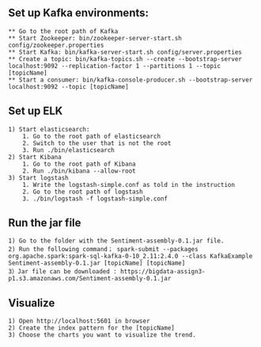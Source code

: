 
## Set up Kafka environments:
	** Go to the root path of Kafka
	** Start Zookeeper: bin/zookeeper-server-start.sh config/zookeeper.properties
	** Start Kafka: bin/kafka-server-start.sh config/server.properties
	** Create a topic: bin/kafka-topics.sh --create --bootstrap-server localhost:9092 --replication-factor 1 --partitions 1 --topic [topicName]
	** Start a consumer: bin/kafka-console-producer.sh --bootstrap-server localhost:9092 --topic [topicName]
## Set up ELK
	1) Start elasticsearch:	
		1. Go to the root path of elasticsearch
		2. Switch to the user that is not the root
		3. Run ./bin/elasticsearch
	2) Start Kibana
		1. Go to the root path of Kibana
		2. Run ./bin/kibana --allow-root
	3) Start logstash
		1. Write the logstash-simple.conf as told in the instruction
		2. Go to the root path of logstash
		3. ./bin/logstash -f logstash-simple.conf
## Run the jar file
	1) Go to the folder with the Sentiment-assembly-0.1.jar file.
	2) Run the following command； spark-submit --packages org.apache.spark:spark-sql-kafka-0-10_2.11:2.4.0 --class KafkaExample Sentiment-assembly-0.1.jar [topicName] [topicName]
	3）Jar file can be downloaded : https://bigdata-assign3-p1.s3.amazonaws.com/Sentiment-assembly-0.1.jar
## Visualize
	1) Open http://localhost:5601 in browser
	2) Create the index pattern for the [topicName]
	3) Choose the charts you want to visualize the trend.
